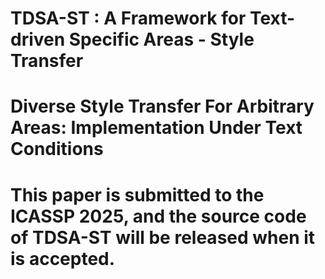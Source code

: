 # TDSA-ST : A Framework for Text-driven Specific Areas - Style Transfer
# Diverse Style Transfer For Arbitrary Areas: Implementation Under Text Conditions
# This paper is submitted to the ICASSP 2025, and the source code of TDSA-ST will be released when it is accepted.
